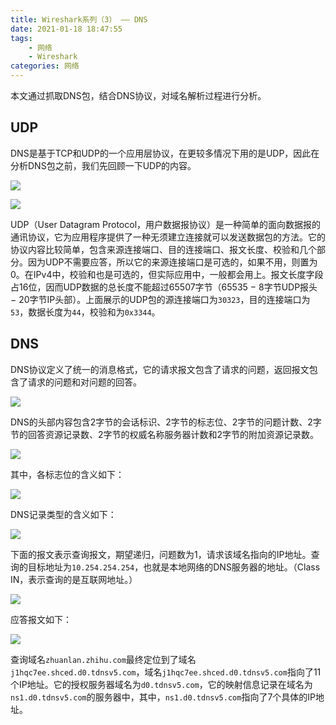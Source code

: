 ```yaml
---
title: Wireshark系列（3） —— DNS
date: 2021-01-18 18:47:55
tags:
    - 网络
    - Wireshark
categories: 网络
---
```


本文通过抓取DNS包，结合DNS协议，对域名解析过程进行分析。

## UDP

DNS是基于TCP和UDP的一个应用层协议，在更较多情况下用的是UDP，因此在分析DNS包之前，我们先回顾一下UDP的内容。

![](/images/wireshark/3/Wireshark-DNS-UDP.png)

![](/images/wireshark/3/Wireshark-DNS-UDP2.png)

UDP（User Datagram Protocol，用户数据报协议）是一种简单的面向数据报的通讯协议，它为应用程序提供了一种无须建立连接就可以发送数据包的方法。它的协议内容比较简单，包含来源连接端口、目的连接端口、报文长度、校验和几个部分。因为UDP不需要应答，所以它的来源连接端口是可选的，如果不用，则置为0。在IPv4中，校验和也是可选的，但实际应用中，一般都会用上。报文长度字段占16位，因而UDP数据的总长度不能超过65507字节（65535 − 8字节UDP报头 − 20字节IP头部）。上面展示的UDP包的源连接端口为`30323`，目的连接端口为`53`，数据长度为`44`，校验和为`0x3344`。

## DNS

DNS协议定义了统一的消息格式，它的请求报文包含了请求的问题，返回报文包含了请求的问题和对问题的回答。

![](/images/wireshark/3/Wireshark-DNS-DNS0.png)

DNS的头部内容包含2字节的会话标识、2字节的标志位、2字节的问题计数、2字节的回答资源记录数、2字节的权威名称服务器计数和2字节的附加资源记录数。

![](/images/wireshark/3/Wireshark-DNS-DNS1.png)

其中，各标志位的含义如下：

![](/images/wireshark/3/Wireshark-DNS-DNS2.png)

DNS记录类型的含义如下：

![](/images/wireshark/3/Wireshark-DNS-DNS3.png)

下面的报文表示查询报文，期望递归，问题数为1，请求该域名指向的IP地址。查询的目标地址为`10.254.254.254`，也就是本地网络的DNS服务器的地址。（Class IN，表示查询的是互联网地址。）

![](/images/wireshark/3/Wireshark-DNS-DNS4.png)

应答报文如下：

![](/images/wireshark/3/Wireshark-DNS-DNS5.png)

查询域名`zhuanlan.zhihu.com`最终定位到了域名`j1hqc7ee.shced.d0.tdnsv5.com`，域名`j1hqc7ee.shced.d0.tdnsv5.com`指向了11个IP地址。它的授权服务器域名为`d0.tdnsv5.com`，它的映射信息记录在域名为`ns1.d0.tdnsv5.com`的服务器中，其中，`ns1.d0.tdnsv5.com`指向了7个具体的IP地址。

[comment]: <> (单播、组播、任播；DNSmasq)